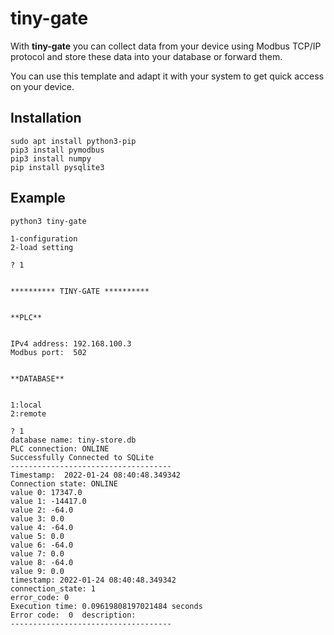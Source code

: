 # tiny-gate
With **tiny-gate** you can collect data from your device using Modbus TCP/IP protocol and store these data into your database or forward them.

You can use this template and adapt it with your system to get quick access on your device.

## Installation
```
sudo apt install python3-pip
pip3 install pymodbus
pip3 install numpy
pip install pysqlite3
```

## Example
```
python3 tiny-gate
```
```
1-configuration
2-load setting

? 1


********** TINY-GATE **********


**PLC**


IPv4 address: 192.168.100.3
Modbus port:  502


**DATABASE**


1:local
2:remote

? 1
database name: tiny-store.db
PLC connection: ONLINE
Successfully Connected to SQLite
------------------------------------
Timestamp:  2022-01-24 08:40:48.349342
Connection state: ONLINE
value 0: 17347.0
value 1: -14417.0
value 2: -64.0
value 3: 0.0
value 4: -64.0
value 5: 0.0
value 6: -64.0
value 7: 0.0
value 8: -64.0
value 9: 0.0
timestamp: 2022-01-24 08:40:48.349342
connection_state: 1
error_code: 0
Execution time: 0.09619808197021484 seconds 
Error code:  0  description:   
------------------------------------
```




